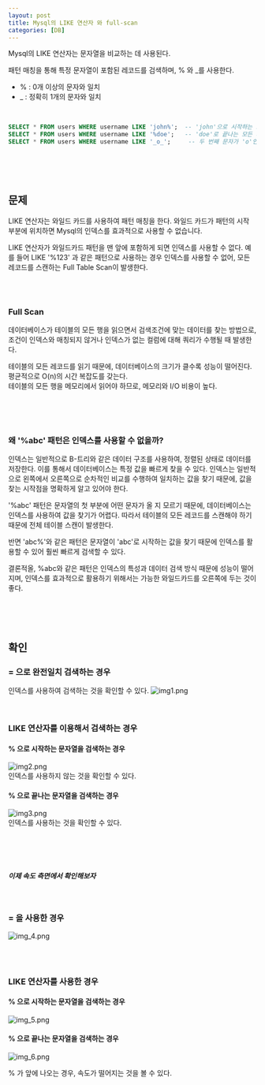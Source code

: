 ```yaml
---
layout: post
title: Mysql의 LIKE 연산자 와 full-scan
categories: [DB]
---
```


Mysql의 LIKE 연산자는 문자열을 비교하는 데 사용된다. 

패턴 매칭을 통해 특정 문자열이 포함된 레코드를 검색하며, % 와 _를 사용한다. 

- % : 0개 이상의 문자와 일치
- _ : 정확히 1개의 문자와 일치


<br>  

```sql
SELECT * FROM users WHERE username LIKE 'john%';  -- 'john'으로 시작하는 모든 사용자 이름 검색
SELECT * FROM users WHERE username LIKE '%doe';   -- 'doe'로 끝나는 모든 사용자 이름 검색
SELECT * FROM users WHERE username LIKE '_o_';     -- 두 번째 문자가 'o'인 모든 사용자 이름 검색
```



<br><br><br>



## 문제
LIKE 연산자는 와일드 카드를 사용하여 패턴 매칭을 한다.
와일드 카드가 패턴의 시작 부분에 위치하면 Mysql의 인덱스를 효과적으로 사용할 수 없습니다.


LIKE 연산자가 와일드카드 패턴을 맨 앞에 포함하게 되면 인덱스를 사용할 수 없다. 
예를 들어 LIKE '%123' 과 같은 패턴으로 사용하는 경우 인덱스를 사용할 수 없어, 모든 레코드를 스캔하는 Full Table Scan이 발생한다.  



<br><br> 

### Full Scan
데이터베이스가 테이블의 모든 행을 읽으면서 검색조건에 맞는 데이터를 찾는 방법으로, 
조건이 인덱스와 매칭되지 않거나 인덱스가 없는 컬럼에 대해 쿼리가 수행될 때 발생한다.  


테이블의 모든 레코드를 읽기 때문에, 데이터베이스의 크기가 클수록 성능이 떨어진다. 평균적으로 O(n)의 시간 복잡도를 갖는다.  
테이블의 모든 행을 메모리에서 읽어야 하므로, 메모리와 I/O 비용이 높다.  



<br><br><br>



### 왜 '%abc' 패턴은 인덱스를 사용할 수 없을까?
인덱스는 일반적으로 B-트리와 같은 데이터 구조를 사용하여, 정렬된 상태로 데이터를 저장한다. 
이를 통해서 데이터베이스는 특정 값을 빠르게 찾을 수 있다.
인덱스는 일반적으로 왼쪽에서 오른쪽으로 순차적인 비교를 수행하여 일치하는 값을 찾기 때문에, 값을 찾는
시작점을 명확하게 알고 있어야 한다. 

'%abc' 패턴은 문자열의 첫 부분에 어떤 문자가 올 지 모르기 때문에, 데이터베이스는 인덱스를 사용하여 값을 찾기가 어렵다.
따라서 테이블의 모든 레코드를 스캔해야 하기 때문에 전체 테이블 스캔이 발생한다.  



반면 'abc%'와 같은 패턴은 문자열이 'abc'로 시작하는 값을 찾기 때문에 인덱스를 활용할 수 있어 훨씬 빠르게 검색할 수 있다.  



결론적올, %abc와 같은 패턴은 인덱스의 특성과 데이터 검색 방식 때문에 성능이 떨어지며, 인덱스를 효과적으로 활용하기 위해서는 가능한 와일드카드를 오른쪽에 두는 것이 좋다.




<br><br><br>


## 확인

### = 으로 완전일치 검색하는 경우
인덱스를 사용하여 검색하는 것을 확인할 수 있다.
![img1.png](https://github.com/user-attachments/assets/5793a69e-48b4-4d3d-8044-9afbd22840b8)  

<br>

### LIKE 연산자를 이용해서 검색하는 경우
#### % 으로 시작하는 문자열을 검색하는 경우 
![img2.png](https://github.com/user-attachments/assets/1695099b-8f1e-4c03-b339-764eb26ddc7e)  
인덱스를 사용하지 않는 것을 확인할 수 있다.
<br>
  
#### % 으로 끝나는 문자열을 검색하는 경우
![img3.png](https://github.com/user-attachments/assets/3884a4ad-1f26-49d8-a27c-63dbbf8bc682)    
인덱스를 사용하는 것을 확인할 수 있다.
<br>  
<br>  
<br> 



##### 이제 속도 측면에서 확인해보자 

<br>

### = 을 사용한 경우
![img_4.png](https://github.com/user-attachments/assets/d44d1cbe-f203-42de-9621-5a6aad4fecee)


<br>  
<br>



### LIKE 연산자를 사용한 경우
#### % 으로 시작하는 문자열을 검색하는 경우
![img_5.png](https://github.com/user-attachments/assets/5c493e49-75e5-4574-a4f4-dd8889a46733) 
<br>  
  
#### % 으로 끝나는 문자열을 검색하는 경우
![img_6.png](https://github.com/user-attachments/assets/7fd3b0fc-179f-455b-8c5a-5f21e8cacfe8)
  


% 가 앞에 나오는 경우, 속도가 떨어지는 것을 볼 수 있다.  

